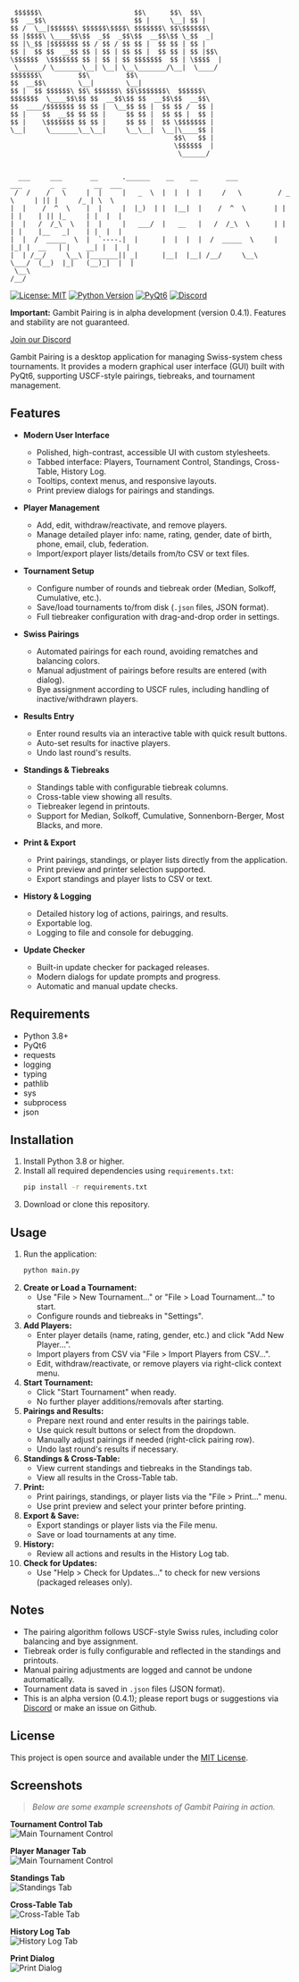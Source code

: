 ```

 $$$$$$\                       $$\      $$\  $$\           
$$  __$$\                      $$ |     \__| $$ |          
$$ /  \__|$$$$$$\ $$$$$$\$$$$\ $$$$$$$\ $$\$$$$$$\         
$$ |$$$$\ \____$$\$$  _$$  _$$\$$  __$$\$$ \_$$  _|        
$$ |\_$$ |$$$$$$$ $$ / $$ / $$ $$ |  $$ $$ | $$ |          
$$ |  $$ $$  __$$ $$ | $$ | $$ $$ |  $$ $$ | $$ |$$\       
\$$$$$$  \$$$$$$$ $$ | $$ | $$ $$$$$$$  $$ | \$$$$  |      
 \______/ \_______\__| \__| \__\_______/\__|  \____/       
$$$$$$$\         $$\         $$\                           
$$  __$$\        \__|        \__|                          
$$ |  $$ $$$$$$\ $$\ $$$$$$\ $$\$$$$$$$\  $$$$$$\          
$$$$$$$  \____$$\$$ $$  __$$\$$ $$  __$$\$$  __$$\         
$$  ____/$$$$$$$ $$ $$ |  \__$$ $$ |  $$ $$ /  $$ |        
$$ |    $$  __$$ $$ $$ |     $$ $$ |  $$ $$ |  $$ |        
$$ |    \$$$$$$$ $$ $$ |     $$ $$ |  $$ \$$$$$$$ |        
\__|     \_______\__\__|     \__\__|  \__|\____$$ |        
                                         $$\   $$ |        
                                         \$$$$$$  |        
                                          \______/                                                         
                                                                   

  ___     ___       __      .______    __    __       ___           ___       _  _       __  ___  
 /  /    /   \     |  |     |   _  \  |  |  |  |     /   \         / _ \     | || |     /_ | \  \ 
|  |    /  ^  \    |  |     |  |_)  | |  |__|  |    /  ^  \       | | | |    | || |_     | |  |  |
|  |   /  /_\  \   |  |     |   ___/  |   __   |   /  /_\  \      | | | |    |__   _|    | |  |  |
|  |  /  _____  \  |  `----.|  |      |  |  |  |  /  _____  \     | |_| |  __   | |    __| |  |  |
|  | /__/     \__\ |_______|| _|      |__|  |__| /__/     \__\     \___/  (__)  |_|   (__)_|  |  |
 \__\                                                                                        /__/ 

```
[![License: MIT](https://img.shields.io/badge/License-MIT-yellow.svg)](https://opensource.org/licenses/MIT)
[![Python Version](https://img.shields.io/badge/Python-3.8%2B-blue.svg)](https://www.python.org/)
[![PyQt6](https://img.shields.io/badge/PyQt6-Used-green.svg)](https://riverbankcomputing.com/software/pyqt/intro)
[![Discord](https://img.shields.io/badge/Discord-Join%20Chat-blue.svg)](https://discord.gg/eEnnetMDfr)

**Important:** Gambit Pairing is in alpha development (version 0.4.1). Features and stability are not guaranteed.

[Join our Discord](https://discord.gg/eEnnetMDfr)

Gambit Pairing is a desktop application for managing Swiss-system chess tournaments. It provides a modern graphical user interface (GUI) built with PyQt6, supporting USCF-style pairings, tiebreaks, and tournament management.

## Features

- **Modern User Interface**
  - Polished, high-contrast, accessible UI with custom stylesheets.
  - Tabbed interface: Players, Tournament Control, Standings, Cross-Table, History Log.
  - Tooltips, context menus, and responsive layouts.
  - Print preview dialogs for pairings and standings.

- **Player Management**
  - Add, edit, withdraw/reactivate, and remove players.
  - Manage detailed player info: name, rating, gender, date of birth, phone, email, club, federation.
  - Import/export player lists/details from/to CSV or text files.

- **Tournament Setup**
  - Configure number of rounds and tiebreak order (Median, Solkoff, Cumulative, etc.).
  - Save/load tournaments to/from disk (`.json` files, JSON format).
  - Full tiebreaker configuration with drag-and-drop order in settings.

- **Swiss Pairings**
  - Automated pairings for each round, avoiding rematches and balancing colors.
  - Manual adjustment of pairings before results are entered (with dialog).
  - Bye assignment according to USCF rules, including handling of inactive/withdrawn players.

- **Results Entry**
  - Enter round results via an interactive table with quick result buttons.
  - Auto-set results for inactive players.
  - Undo last round's results.

- **Standings & Tiebreaks**
  - Standings table with configurable tiebreak columns.
  - Cross-table view showing all results.
  - Tiebreaker legend in printouts.
  - Support for Median, Solkoff, Cumulative, Sonnenborn-Berger, Most Blacks, and more.

- **Print & Export**
  - Print pairings, standings, or player lists directly from the application.
  - Print preview and printer selection supported.
  - Export standings and player lists to CSV or text.

- **History & Logging**
  - Detailed history log of actions, pairings, and results.
  - Exportable log.
  - Logging to file and console for debugging.

- **Update Checker**
  - Built-in update checker for packaged releases.
  - Modern dialogs for update prompts and progress.
  - Automatic and manual update checks.

## Requirements

- Python 3.8+
- PyQt6
- requests
- logging
- typing
- pathlib
- sys
- subprocess
- json

## Installation

1. Install Python 3.8 or higher.
2. Install all required dependencies using `requirements.txt`:
    ```bash
    pip install -r requirements.txt
    ```
3. Download or clone this repository.

## Usage

1. Run the application:
    ```bash
    python main.py
    ```
2. **Create or Load a Tournament:**
    - Use "File > New Tournament..." or "File > Load Tournament..." to start.
    - Configure rounds and tiebreaks in "Settings".
3. **Add Players:**
    - Enter player details (name, rating, gender, etc.) and click "Add New Player...".
    - Import players from CSV via "File > Import Players from CSV...".
    - Edit, withdraw/reactivate, or remove players via right-click context menu.
4. **Start Tournament:**
    - Click "Start Tournament" when ready.
    - No further player additions/removals after starting.
5. **Pairings and Results:**
    - Prepare next round and enter results in the pairings table.
    - Use quick result buttons or select from the dropdown.
    - Manually adjust pairings if needed (right-click pairing row).
    - Undo last round's results if necessary.
6. **Standings & Cross-Table:**
    - View current standings and tiebreaks in the Standings tab.
    - View all results in the Cross-Table tab.
7. **Print:**
    - Print pairings, standings, or player lists via the "File > Print..." menu.
    - Use print preview and select your printer before printing.
8. **Export & Save:**
    - Export standings or player lists via the File menu.
    - Save or load tournaments at any time.
9. **History:**
    - Review all actions and results in the History Log tab.
10. **Check for Updates:**
    - Use "Help > Check for Updates..." to check for new versions (packaged releases only).

## Notes

- The pairing algorithm follows USCF-style Swiss rules, including color balancing and bye assignment.
- Tiebreak order is fully configurable and reflected in the standings and printouts.
- Manual pairing adjustments are logged and cannot be undone automatically.
- Tournament data is saved in `.json` files (JSON format).
- This is an alpha version (0.4.1); please report bugs or suggestions via [Discord](https://discord.gg/eEnnetMDfr) or make an issue on Github.

## License

This project is open source and available under the [MIT License](https://mit-license.org/).

## Screenshots

> _Below are some example screenshots of Gambit Pairing in action._

**Tournament Control Tab**  
![Main Tournament Control](docs/screenshots/tournament.png)

**Player Manager Tab**  
![Main Tournament Control](docs/screenshots/player.png)

**Standings Tab**  
![Standings Tab](docs/screenshots/standings.png)

**Cross-Table Tab**  
![Cross-Table Tab](docs/screenshots/crosstable.png)

**History Log Tab**  
![History Log Tab](docs/screenshots/history_log.png)

**Print Dialog**  
![Print Dialog](docs/screenshots/print_dialog.png)
